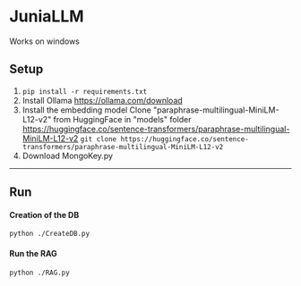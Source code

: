 # JuniaLLM
Works on windows

## Setup
1)
    ```pip install -r requirements.txt```
2) Install Ollama
    https://ollama.com/download
3) Install the embedding model
    Clone "paraphrase-multilingual-MiniLM-L12-v2" from HuggingFace in "models" folder
    https://huggingface.co/sentence-transformers/paraphrase-multilingual-MiniLM-L12-v2
    ```git clone https://huggingface.co/sentence-transformers/paraphrase-multilingual-MiniLM-L12-v2```
4) Download MongoKey.py
---

## Run
#### Creation of the DB
```python ./CreateDB.py```

#### Run the RAG
```python ./RAG.py```